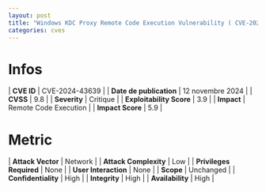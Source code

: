 ```yaml
---
layout: post
title: "Windows KDC Proxy Remote Code Execution Vulnerability ( CVE-2024-43639 )"
categories: cves
---
```


# Infos

| **CVE ID**        | CVE-2024-43639       |
| **Date de publication** | 12 novembre 2024   |
| **CVSS**          | 9.8         |
| **Severity**          | Critique             |
| **Exploitability Score** | 3.9 |
| **Impact** | Remote Code Execution |
| **Impact Score** | 5.9 |

# Metric 

| **Attack Vector** | Network |
| **Attack Complexity** | Low |
| **Privileges Required** | None |
| **User Interaction** | None |
| **Scope** | Unchanged |
| **Confidentiality** | High |
| **Integrity** | High |
| **Availability** | High |
